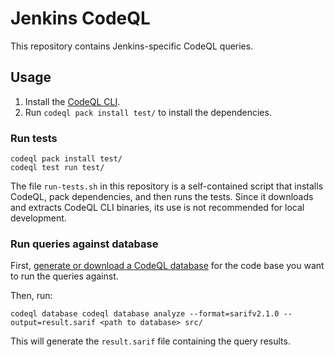 # Jenkins CodeQL

This repository contains Jenkins-specific CodeQL queries.

## Usage

1. Install the [CodeQL CLI](https://github.com/github/codeql-cli-binaries/releases).
2. Run `codeql pack install test/` to install the dependencies.

### Run tests

    codeql pack install test/
    codeql test run test/

The file `run-tests.sh` in this repository is a self-contained script that installs CodeQL, pack dependencies, and then runs the tests.
Since it downloads and extracts CodeQL CLI binaries, its use is not recommended for local development.

### Run queries against database

First, [generate or download a CodeQL database](https://codeql.github.com/docs/codeql-cli/creating-codeql-databases/) for the code base you want to run the queries against.

Then, run:

    codeql database codeql database analyze --format=sarifv2.1.0 --output=result.sarif <path to database> src/

This will generate the `result.sarif` file containing the query results.
